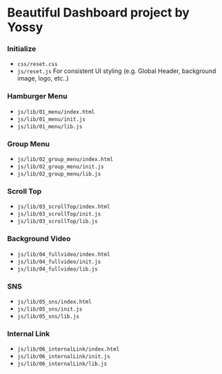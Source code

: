 # Beautiful Dashboard project by Yossy

### Initialize
* `css/reset.css`
* `js/reset.js`
For consistent UI styling (e.g. Global Header, background image, logo, etc..)

### Hamburger Menu
* `js/lib/01_menu/index.html`
* `js/lib/01_menu/init.js`
* `js/lib/01_menu/lib.js`

### Group Menu
* `js/lib/02_group_menu/index.html`
* `js/lib/02_group_menu/init.js`
* `js/lib/02_group_menu/lib.js`

### Scroll Top
* `js/lib/03_scrollTop/index.html`
* `js/lib/03_scrollTop/init.js`
* `js/lib/03_scrollTop/lib.js`

### Background Video
* `js/lib/04_fullvideo/index.html`
* `js/lib/04_fullvideo/init.js`
* `js/lib/04_fullvideo/lib.js`

### SNS
* `js/lib/05_sns/index.html`
* `js/lib/05_sns/init.js`
* `js/lib/05_sns/lib.js`

### Internal Link
* `js/lib/06_internalLink/index.html`
* `js/lib/06_internalLink/init.js`
* `js/lib/06_internalLink/lib.js`